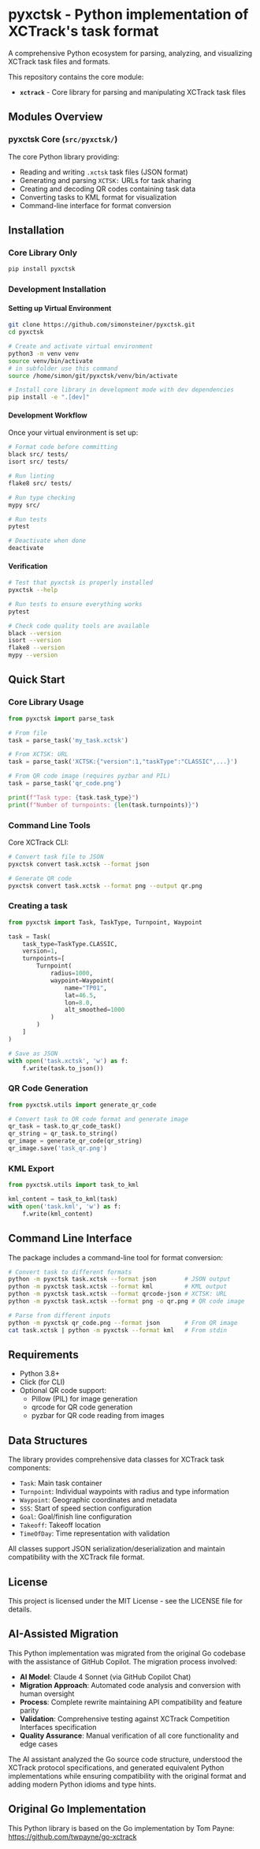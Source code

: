 # pyxctsk - Python implementation of XCTrack's task format

A comprehensive Python ecosystem for parsing, analyzing, and visualizing XCTrack task files and formats.

This repository contains the core module:

- **`xctrack`** - Core library for parsing and manipulating XCTrack task files

## Modules Overview

### pyxctsk Core (`src/pyxctsk/`)

The core Python library providing:

- Reading and writing `.xctsk` task files (JSON format)
- Generating and parsing `XCTSK:` URLs for task sharing
- Creating and decoding QR codes containing task data
- Converting tasks to KML format for visualization
- Command-line interface for format conversion

## Installation

### Core Library Only

```bash
pip install pyxctsk
```

### Development Installation

#### Setting up Virtual Environment

```bash
git clone https://github.com/simonsteiner/pyxctsk.git
cd pyxctsk

# Create and activate virtual environment
python3 -m venv venv
source venv/bin/activate
# in subfolder use this command
source /home/simon/git/pyxctsk/venv/bin/activate

# Install core library in development mode with dev dependencies
pip install -e ".[dev]"
```

#### Development Workflow

Once your virtual environment is set up:

```bash
# Format code before committing
black src/ tests/
isort src/ tests/

# Run linting
flake8 src/ tests/

# Run type checking
mypy src/

# Run tests
pytest

# Deactivate when done
deactivate
```

#### Verification

```bash
# Test that pyxctsk is properly installed
pyxctsk --help

# Run tests to ensure everything works
pytest

# Check code quality tools are available
black --version
isort --version
flake8 --version
mypy --version
```

## Quick Start

### Core Library Usage

```python
from pyxctsk import parse_task

# From file
task = parse_task('my_task.xctsk')

# From XCTSK: URL
task = parse_task('XCTSK:{"version":1,"taskType":"CLASSIC",...}')

# From QR code image (requires pyzbar and PIL)
task = parse_task('qr_code.png')

print(f"Task type: {task.task_type}")
print(f"Number of turnpoints: {len(task.turnpoints)}")
```

### Command Line Tools

Core XCTrack CLI:

```bash
# Convert task file to JSON
pyxctsk convert task.xctsk --format json

# Generate QR code
pyxctsk convert task.xctsk --format png --output qr.png
```

### Creating a task

```python
from pyxctsk import Task, TaskType, Turnpoint, Waypoint

task = Task(
    task_type=TaskType.CLASSIC,
    version=1,
    turnpoints=[
        Turnpoint(
            radius=1000,
            waypoint=Waypoint(
                name="TP01",
                lat=46.5,
                lon=8.0,
                alt_smoothed=1000
            )
        )
    ]
)

# Save as JSON
with open('task.xctsk', 'w') as f:
    f.write(task.to_json())
```

### QR Code Generation

```python
from pyxctsk.utils import generate_qr_code

# Convert task to QR code format and generate image
qr_task = task.to_qr_code_task()
qr_string = qr_task.to_string()
qr_image = generate_qr_code(qr_string)
qr_image.save('task_qr.png')
```

### KML Export

```python
from pyxctsk.utils import task_to_kml

kml_content = task_to_kml(task)
with open('task.kml', 'w') as f:
    f.write(kml_content)
```

## Command Line Interface

The package includes a command-line tool for format conversion:

```bash
# Convert task to different formats
python -m pyxctsk task.xctsk --format json        # JSON output
python -m pyxctsk task.xctsk --format kml         # KML output  
python -m pyxctsk task.xctsk --format qrcode-json # XCTSK: URL
python -m pyxctsk task.xctsk --format png -o qr.png # QR code image

# Parse from different inputs
python -m pyxctsk qr_code.png --format json       # From QR image
cat task.xctsk | python -m pyxctsk --format kml   # From stdin
```

## Requirements

- Python 3.8+
- Click (for CLI)
- Optional QR code support:
  - Pillow (PIL) for image generation
  - qrcode for QR code generation  
  - pyzbar for QR code reading from images

## Data Structures

The library provides comprehensive data classes for XCTrack task components:

- `Task`: Main task container
- `Turnpoint`: Individual waypoints with radius and type information
- `Waypoint`: Geographic coordinates and metadata
- `SSS`: Start of speed section configuration
- `Goal`: Goal/finish line configuration  
- `Takeoff`: Takeoff location
- `TimeOfDay`: Time representation with validation

All classes support JSON serialization/deserialization and maintain compatibility with the XCTrack file format.

## License

This project is licensed under the MIT License - see the LICENSE file for details.

## AI-Assisted Migration

This Python implementation was migrated from the original Go codebase with the assistance of GitHub Copilot. The migration process involved:

- **AI Model**: Claude 4 Sonnet (via GitHub Copilot Chat)
- **Migration Approach**: Automated code analysis and conversion with human oversight
- **Process**: Complete rewrite maintaining API compatibility and feature parity
- **Validation**: Comprehensive testing against XCTrack Competition Interfaces specification
- **Quality Assurance**: Manual verification of all core functionality and edge cases

The AI assistant analyzed the Go source code structure, understood the XCTrack protocol specifications, and generated equivalent Python implementations while ensuring compatibility with the original format and adding modern Python idioms and type hints.

## Original Go Implementation

This Python library is based on the Go implementation by Tom Payne:
<https://github.com/twpayne/go-xctrack>
